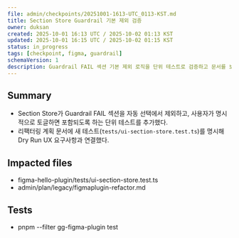 ```yaml
---
file: admin/checkpoints/20251001-1613-UTC_0113-KST.md
title: Section Store Guardrail 기본 제외 검증
owner: duksan
created: 2025-10-01 16:13 UTC / 2025-10-02 01:13 KST
updated: 2025-10-01 16:15 UTC / 2025-10-02 01:15 KST
status: in_progress
tags: [checkpoint, figma, guardrail]
schemaVersion: 1
description: Guardrail FAIL 섹션 기본 제외 로직을 단위 테스트로 검증하고 문서를 보강했다.
---
```


## Summary

- Section Store가 Guardrail FAIL 섹션을 자동 선택에서 제외하고, 사용자가 명시적으로 토글하면 포함되도록 하는 단위 테스트를 추가했다.
- 리팩터링 계획 문서에 새 테스트(`tests/ui-section-store.test.ts`)를 명시해 Dry Run UX 요구사항과 연결했다.

## Impacted files

- figma-hello-plugin/tests/ui-section-store.test.ts
- admin/plan/legacy/figmaplugin-refactor.md

## Tests

- pnpm --filter gg-figma-plugin test
